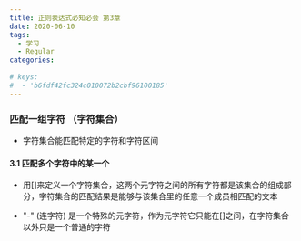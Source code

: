 ```yaml
---
title: 正则表达式必知必会 第3章
date: 2020-06-10
tags:
  - 学习
  - Regular
categories:
  
# keys:
#  - 'b6fdf42fc324c010072b2cbf96100185'
---
```

### 匹配一组字符  （字符集合）

- 字符集合能匹配特定的字符和字符区间

#### 3.1 匹配多个字符中的某一个

- 用[]来定义一个字符集合，这两个元字符之间的所有字符都是该集合的组成部分，字符集合的匹配结果是能够与该集合里的任意一个成员相匹配的文本  
  
- "-" (连字符) 是一个特殊的元字符，作为元字符它只能在[]之间，在字符集合以外只是一个普通的字符  
  